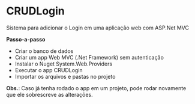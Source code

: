 # CRUDLogin
Sistema para adicionar o Login em uma aplicação web com ASP.Net MVC

<b>Passo-a-passo</b>
<ul style="list-style-type:disc">
  <li>Criar o banco de dados</li>
  <li>Criar um app Web MVC (.Net Framework) sem autenticação</li>
  <li>Instalar o Nuget System.Web.Providers</li>
  <li>Executar o app CRUDLogin</li>
  <li>Importar os arquivos e pastas no projeto</li>
</ul>
<p><b>Obs.</b>: Caso já tenha rodado o app em um projeto, pode rodar novamente que ele sobrescreve as alterações.</p>
